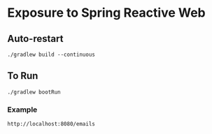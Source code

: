 # Exposure to Spring Reactive Web

## Auto-restart
`./gradlew build --continuous`

## To Run
`./gradlew bootRun`

### Example
`http://localhost:8080/emails`